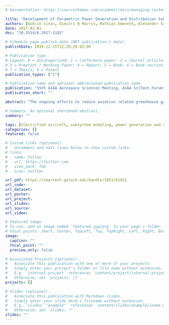 ```yaml
---
# Documentation: https://sourcethemes.com/academic/docs/managing-content/

title: "Development of Parametric Power Generation and Distribution Subsystem Models at the Conceptual Aircraft Design Stage"
authors: [Gokcin Cinar, Dimitri N Mavris, Mathias Emeneth, Alexander Schneegans, Yann Fefermann]
date: 2017-01-01
doi: "10.2514/6.2017-1182"

# Schedule page publish date (NOT publication's date).
publishDate: 2019-12-25T12:20:20-05:00

# Publication type.
# Legend: 0 = Uncategorized; 1 = Conference paper; 2 = Journal article;
# 3 = Preprint / Working Paper; 4 = Report; 5 = Book; 6 = Book section;
# 7 = Thesis; 8 = Patent
publication_types: ["1"]

# Publication name and optional abbreviated publication name.
publication: "55th AIAA Aerospace Sciences Meeting, AIAA SciTech Forum"
publication_short: ""

abstract: "The ongoing efforts to reduce aviation related greenhouse gas emissions and fuel burn have led to advancements in power generation and distribution (PG&D) subsystem technology. Due to the absence of historical data, PG&D subsystem models must be created from first-order analysis without compromising crucial information on their characteristics. This paper demonstrates the development of parametric, physics-based subsystem models such as battery, electric motor, power distribution and management system, and propeller speed reduction unit for rapid and low-cost sizing, simulation and analysis at early design stages. A special focus was put on rechargeable battery technology and implementing a dynamic (rather than steady-state) discharge behavior into the propulsion architecture. A methodology to integrate the developed subsystem models was presented. A sample application was also provided to demonstrate the combined capabilities of the models. To this end, the models were applied within a sample parallel hybrid electric architecture using Dornier 328 as a test bed. The subsystem behaviors under varying power requirements were then analyzed. Finally, the importance of having more dimensionality at the subsystem level at early design stages was highlighted by comparing the results of two different architectural choices."

# Summary. An optional shortened abstract.
summary: ""

tags: [electrified aircraft, subsystem modeling, power generation and distribution]
categories: []
featured: false

# Custom links (optional).
#   Uncomment and edit lines below to show custom links.
# links:
# - name: Follow
#   url: https://twitter.com
#   icon_pack: fab
#   icon: twitter

url_pdf: https://smartech.gatech.edu/handle/1853/61952
url_code:
url_dataset:
url_poster:
url_project:
url_slides:
url_source:
url_video:

# Featured image
# To use, add an image named `featured.jpg/png` to your page's folder. 
# Focal points: Smart, Center, TopLeft, Top, TopRight, Left, Right, BottomLeft, Bottom, BottomRight.
image:
  caption: ""
  focal_point: ""
  preview_only: false

# Associated Projects (optional).
#   Associate this publication with one or more of your projects.
#   Simply enter your project's folder or file name without extension.
#   E.g. `internal-project` references `content/project/internal-project/index.md`.
#   Otherwise, set `projects: []`.
projects: []

# Slides (optional).
#   Associate this publication with Markdown slides.
#   Simply enter your slide deck's filename without extension.
#   E.g. `slides: "example"` references `content/slides/example/index.md`.
#   Otherwise, set `slides: ""`.
slides: ""
---
```

